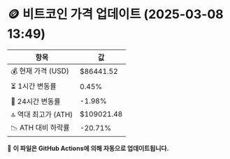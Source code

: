 # 🪙 비트코인 가격 업데이트 (2025-03-08 13:49)

| 항목                | 값 |
|--------------------|----------------|
| 💰 현재 가격 (USD) | $86441.52 |
| ⏳ 1시간 변동률    | 0.45% |
| 📆 24시간 변동률   | -1.98% |
| 🔝 역대 최고가 (ATH) | $109021.48 |
| 📉 ATH 대비 하락률 | -20.71% |

🔄 **이 파일은 GitHub Actions에 의해 자동으로 업데이트됩니다.**
